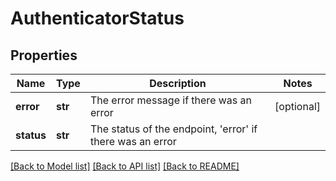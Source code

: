 # AuthenticatorStatus

## Properties
Name | Type | Description | Notes
------------ | ------------- | ------------- | -------------
**error** | **str** | The error message if there was an error | [optional] 
**status** | **str** | The status of the endpoint, &#39;error&#39; if there was an error | 

[[Back to Model list]](../README.md#documentation-for-models) [[Back to API list]](../README.md#documentation-for-api-endpoints) [[Back to README]](../README.md)



